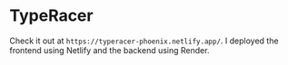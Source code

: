 # TypeRacer

Check it out at `https://typeracer-phoenix.netlify.app/`. I deployed the frontend using Netlify and the backend using Render.
